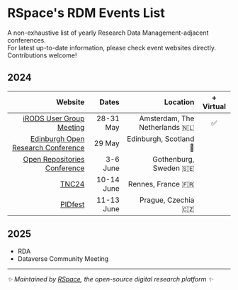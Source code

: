 # RSpace's RDM Events List

A non-exhaustive list of yearly Research Data Management-adjacent conferences. \
For latest up-to-date information, please check event websites directly. \
Contributions welcome!

## 2024
| Website       | Dates    | Location | + Virtual|
|--------------:|-----------:|------------:|:---:|
| [iRODS User Group Meeting](https://irods.org/ugm2024/) | 28-31 May |Amsterdam, The Netherlands 🇳🇱| ✅ |
| [Edinburgh Open Research Conference](https://www.ed.ac.uk/information-services/research-support/open-research/edinburgh-open-research-conference) | 29 May | Edinburgh, Scotland 🏴󠁧󠁢󠁳󠁣󠁴󠁿 |
| [Open Repositories Conference](https://or2024.openrepositories.org/) | 3-6 June| Gothenburg, Sweden 🇸🇪 |
| [TNC24](https://tnc24.geant.org/) | 10-14 June| Rennes, France 🇫🇷 |
| [PIDfest](https://www.pidfest.org/) | 11-13 June| Prague, Czechia 🇨🇿 |

## 2025
* RDA
* Dataverse Community Meeting

---
_✨ Maintained by [RSpace](https://www.researchspace.com/), the open-source digital research platform ✨_
